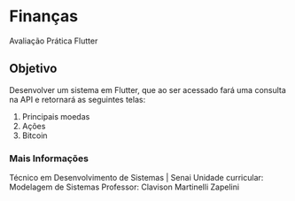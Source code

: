 # Finanças
Avaliação Prática Flutter

## Objetivo
Desenvolver um sistema em Flutter, que ao ser acessado fará uma consulta na API e retornará as seguintes telas:
1. Principais moedas
2. Ações
3. Bitcoin

### Mais Informações
Técnico em Desenvolvimento de Sistemas | Senai
Unidade curricular: Modelagem de Sistemas
Professor: Clavison Martinelli Zapelini

